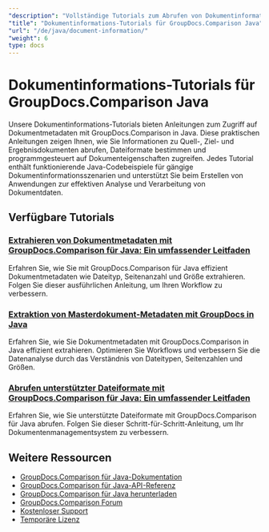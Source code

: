 ```yaml
---
"description": "Vollständige Tutorials zum Abrufen von Dokumentinformationen und unterstützten Formaten mit GroupDocs.Comparison für Java."
"title": "Dokumentinformations-Tutorials für GroupDocs.Comparison Java"
"url": "/de/java/document-information/"
"weight": 6
type: docs
---
```

# Dokumentinformations-Tutorials für GroupDocs.Comparison Java

Unsere Dokumentinformations-Tutorials bieten Anleitungen zum Zugriff auf Dokumentmetadaten mit GroupDocs.Comparison in Java. Diese praktischen Anleitungen zeigen Ihnen, wie Sie Informationen zu Quell-, Ziel- und Ergebnisdokumenten abrufen, Dateiformate bestimmen und programmgesteuert auf Dokumenteigenschaften zugreifen. Jedes Tutorial enthält funktionierende Java-Codebeispiele für gängige Dokumentinformationsszenarien und unterstützt Sie beim Erstellen von Anwendungen zur effektiven Analyse und Verarbeitung von Dokumentdaten.

## Verfügbare Tutorials

### [Extrahieren von Dokumentmetadaten mit GroupDocs.Comparison für Java: Ein umfassender Leitfaden](./extract-document-info-groupdocs-comparison-java/)
Erfahren Sie, wie Sie mit GroupDocs.Comparison für Java effizient Dokumentmetadaten wie Dateityp, Seitenanzahl und Größe extrahieren. Folgen Sie dieser ausführlichen Anleitung, um Ihren Workflow zu verbessern.

### [Extraktion von Masterdokument-Metadaten mit GroupDocs in Java](./groupdocs-comparison-java-document-extraction/)
Erfahren Sie, wie Sie Dokumentmetadaten mit GroupDocs.Comparison in Java effizient extrahieren. Optimieren Sie Workflows und verbessern Sie die Datenanalyse durch das Verständnis von Dateitypen, Seitenzahlen und Größen.

### [Abrufen unterstützter Dateiformate mit GroupDocs.Comparison für Java: Ein umfassender Leitfaden](./groupdocs-comparison-java-supported-formats/)
Erfahren Sie, wie Sie unterstützte Dateiformate mit GroupDocs.Comparison für Java abrufen. Folgen Sie dieser Schritt-für-Schritt-Anleitung, um Ihr Dokumentenmanagementsystem zu verbessern.

## Weitere Ressourcen

- [GroupDocs.Comparison für Java-Dokumentation](https://docs.groupdocs.com/comparison/java/)
- [GroupDocs.Comparison für Java-API-Referenz](https://reference.groupdocs.com/comparison/java/)
- [GroupDocs.Comparison für Java herunterladen](https://releases.groupdocs.com/comparison/java/)
- [GroupDocs.Comparison Forum](https://forum.groupdocs.com/c/comparison)
- [Kostenloser Support](https://forum.groupdocs.com/)
- [Temporäre Lizenz](https://purchase.groupdocs.com/temporary-license/)